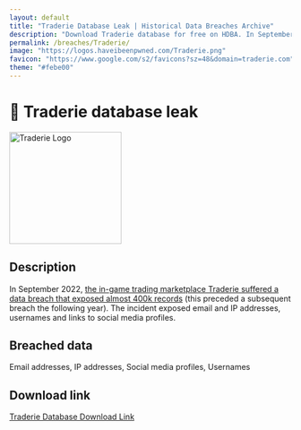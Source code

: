 ```yaml
---
layout: default
title: "Traderie Database Leak | Historical Data Breaches Archive"
description: "Download Traderie database for free on HDBA. In September 2022, the in-game trading marketplace Traderie suffered a data breach that exposed almost 400k records."
permalink: /breaches/Traderie/
image: "https://logos.haveibeenpwned.com/Traderie.png"
favicon: "https://www.google.com/s2/favicons?sz=48&domain=traderie.com"
theme: "#febe00"
---
```


# 💱 Traderie database leak

<img src="https://logos.haveibeenpwned.com/Traderie.png" alt="Traderie Logo" width="200" height="200">

## Description

In September 2022, <a href="https://redirect.trace.rip/?url=https://techcrunch.com/2023/09/07/traderie-a-marketplace-for-in-game-items-alerts-users-to-data-breach/" target="_blank" rel="noopener">the in-game trading marketplace Traderie suffered a data breach that exposed almost 400k records</a> (this preceded a subsequent breach the following year). The incident exposed email and IP addresses, usernames and links to social media profiles.

## Breached data

Email addresses, IP addresses, Social media profiles, Usernames

## Download link

[Traderie Database Download Link](https://redirect.trace.rip/?url=https://buzzheavier.com/leveedge6ofn)